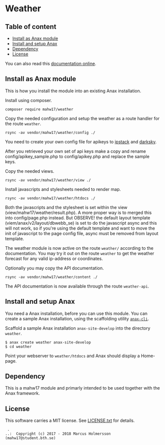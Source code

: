 Weather
==================================

Table of content
------------------------------------

* [Install as Anax module](#Install-as-Anax-module)
* [Install and setup Anax](#Install-and-setup-Anax)
* [Dependency](#Dependency)
* [License](#License)

You can also read this [documentation online](https://canax.github.io/remserver/).



Install as Anax module
------------------------------------

This is how you install the module into an existing Anax installation.

Install using composer.

```
composer require mahw17/weather
```

Copy the needed configuration and setup the weather as a route handler for the route `weather`.

```
rsync -av vendor/mahw17/weather/config ./
```

You need to create your own config file for apikeys to [ipstack](https://ipstack.com/signup/free) and [darksky](https://darksky.net/dev/register).

After you retrieved your own set of api keys make a copy and rename config/apikey_sample.php to config/apikey.php and replace the sample keys.

Copy the needed views.

```
rsync -av vendor/mahw17/weather/view ./
```

Install javascripts and stylesheets needed to render map.

```
rsync -av vendor/mahw17/weather/htdocs ./
```
Both the javascripts and the stylesheet is set within the view (view/mahw17/weather/result.php). A more proper way is to merged this into config/page.php instead.
But OBSERVE! the default layout template (viem/anax/v2/layout/dbwebb_se) is set to do the javascript async and this will not work,
so if you're using the default template and want to move the init of javascript to the page config file, async must be removed from layout template.

The weather module is now active on the route `weather/` according to the documentation. You may try it out on the route `weather` to get the weather forecast for any valid ip-address or coordinates.

Optionally you may copy the API documentation.

```
rsync -av vendor/mahw17/weather/content ./
```

The API documentation is now available through the route `weather-api`.




Install and setup Anax
------------------------------------

You need a Anax installation, before you can use this module. You can create a sample Anax installation, using the scaffolding utility [`anax-cli`](https://github.com/canax/anax-cli).

Scaffold a sample Anax installation `anax-site-develop` into the directory `weather`.

```
$ anax create weather anax-site-develop
$ cd weather
```

Point your webserver to `weather/htdocs` and Anax should display a Home-page.



Dependency
------------------

This is a mahw17 module and primarly intended to be used together with the Anax framework.



License
------------------

This software carries a MIT license. See [LICENSE.txt](LICENSE.txt) for details.



```
 .  
..:  Copyright (c) 2017 - 2018 Marcus Holmersson (mahw17@student.bth.se)
```
